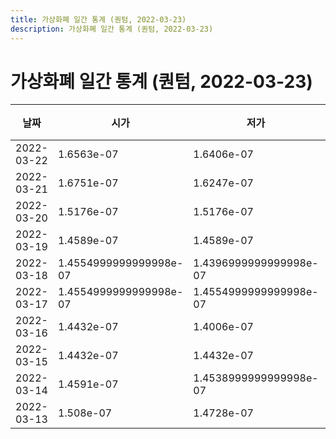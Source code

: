 ```yaml
---
title: 가상화폐 일간 통계 (퀀텀, 2022-03-23)
description: 가상화폐 일간 통계 (퀀텀, 2022-03-23)
---
```



가상화폐 일간 통계 (퀀텀, 2022-03-23)
===

|날짜|시가|저가|고가|종가|비고|
|--|--|--|--|--|--|
|2022-03-22|1.6563e-07|1.6406e-07|1.8073e-07|1.7981e-07|    |
|2022-03-21|1.6751e-07|1.6247e-07|1.6937000000000001e-07|1.6702000000000002e-07|    |
|2022-03-20|1.5176e-07|1.5176e-07|1.746e-07|1.677e-07|    |
|2022-03-19|1.4589e-07|1.4589e-07|1.4937e-07|1.4937e-07|    |
|2022-03-18|1.4554999999999998e-07|1.4396999999999998e-07|1.4589e-07|1.4589e-07|    |
|2022-03-17|1.4554999999999998e-07|1.4554999999999998e-07|1.4692000000000002e-07|1.4554999999999998e-07|    |
|2022-03-16|1.4432e-07|1.4006e-07|1.4491999999999998e-07|1.4483e-07|    |
|2022-03-15|1.4432e-07|1.4432e-07|1.4723e-07|1.4723e-07|    |
|2022-03-14|1.4591e-07|1.4538999999999998e-07|1.5077999999999998e-07|1.4723e-07|    |
|2022-03-13|1.508e-07|1.4728e-07|1.508e-07|1.4802e-07|    |
